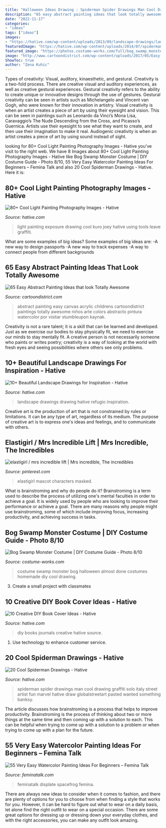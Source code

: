 ```yaml
---
title: "Halloween Ideas Drawing : Spiderman Spider Drawings Man Cool Drawing Graffiti Solo Italy Street Artist Fun Marvel Hative Draw Globalstreetart Pasted Wanted Something Banksy"
description: "65 easy abstract painting ideas that look totally awesome"
date: "2022-11-17"
categories:
- "ideas"
tags: ["ideas"]
images:
- "https://hative.com/wp-content/uploads/2013/09/landscape-drawings/landscape-drawing-2.jpg"
featuredImage: "https://hative.com/wp-content/uploads/2014/07/spiderman-drawings/3-spiderman-drawings.jpg"
featured_image: "https://photos.costume-works.com/full/bog_swamp_monster6.jpg"
image: "http://www.cartoondistrict.com/wp-content/uploads/2017/05/Easy-Abstract-Painting-Ideas38.jpg"
ShowToc: true
author: "Zena Kuhic"
---
```



Types of creativity: Visual, auditory, kinaesthetic, and gestural.
Creativity is a two-fold process. There are creative visual and auditory experiences, as well as creative gestural experiences. Gestural creativity refers to the ability to create unique or innovative designs through the use of gestures. Gestural creativity can be seen in artists such as Michelangelo and Vincent van Gogh, who were known for their innovation in artistry. Visual creativity is when an artist creates a piece of art by using their eyesight and vision. This can be seen in paintings such as Leonardo da Vinci’s Mona Lisa, Caravaggio’s The Nude Descending from the Cross, and Picasso’s Guernica. Artists use their eyesight to see what they want to create, and then use their imagination to make it real. Audiogenic creativity is when an artist creates a piece of art by using sound instead of sight.

	

		
looking for 80+ Cool Light Painting Photography Images - Hative you've visit to the right web. We have 8 Images about 80+ Cool Light Painting Photography Images - Hative like Bog Swamp Monster Costume | DIY Costume Guide - Photo 8/10, 55 Very Easy Watercolor Painting Ideas For Beginners – Femina Talk and also 20 Cool Spiderman Drawings - Hative. Here it is:
		
    
## 80+ Cool Light Painting Photography Images - Hative

<img loading=lazy src="https://hative.com/wp-content/uploads/2013/11/light-paintings/light-drawing-36.jpg" onerror="this.onerror=null;this.src='https://tse3.mm.bing.net/th?id=OIP.HzWa2E6LbFoDChjW0Jxx7wHaLI&amp;pid=15.1';" alt="80+ Cool Light Painting Photography Images - Hative">

_Source: hative.com_

>light painting exposure drawing cool kuro joey hative using tools leave graffiti. 

	

What are some examples of big ideas?
Some examples of big ideas are: 
-A new way to design passports 
-A new way to track expenses 
-A way to connect people from different backgrounds

    
## 65 Easy Abstract Painting Ideas That Look Totally Awesome

<img loading=lazy src="http://www.cartoondistrict.com/wp-content/uploads/2017/05/Easy-Abstract-Painting-Ideas38.jpg" onerror="this.onerror=null;this.src='https://tse2.mm.bing.net/th?id=OIP.AmDiRGj8hnql4rEJg7ZJ5wHaIl&amp;pid=15.1';" alt="65 Easy Abstract Painting Ideas that look Totally Awesome">

_Source: cartoondistrict.com_

>abstract painting easy canvas acrylic childrens cartoondistrict paintings totally awesome niños arte colors abstracto pintura watercolor por visitar stumbleupon kaynak. 

	

Creativity is not a rare talent; it is a skill that can be learned and developed. Just as we exercise our bodies to stay physically fit, we need to exercise our minds to stay mentally fit. A creative person is not necessarily someone who paints or writes poetry; creativity is a way of looking at the world with fresh eyes and seeing possibilities where others see only problems.

    
## 10+ Beautiful Landscape Drawings For Inspiration - Hative

<img loading=lazy src="https://hative.com/wp-content/uploads/2013/09/landscape-drawings/landscape-drawing-2.jpg" onerror="this.onerror=null;this.src='https://tse3.mm.bing.net/th?id=OIP.0Nq5IF4_v3t8Hy_p0b0a2AHaKg&amp;pid=15.1';" alt="10+ Beautiful Landscape Drawings for Inspiration - Hative">

_Source: hative.com_

>landscape drawings drawing hative refugio inspiration. 

	

Creative art is the production of art that is not constrained by rules or limitations. It can be any type of art, regardless of its medium. The purpose of creative art is to express one's ideas and feelings, and to communicate with others.

    
## Elastigirl / Mrs Incredible Lift | Mrs Incredible, The Incredibles

<img loading=lazy src="https://i.pinimg.com/736x/61/82/1b/61821bb01efa0942b038f0bdd7494d03.jpg" onerror="this.onerror=null;this.src='https://tse4.mm.bing.net/th?id=OIP.3Wk-VMucrclcKce5DGTtbgHaJ3&amp;pid=15.1';" alt="elastigirl / mrs incredible lift | Mrs incredible, The incredibles">

_Source: pinterest.com_

>elastigirl mascot characters masked. 

	

What is brainstroming and why do people do it?
Brainstroming is a term used to describe the process of utilizing one's mental faculties in order to achieve a goal. It is widely used by people who are looking to improve their performance or achieve a goal. There are many reasons why people might use brainstroming, some of which include improving focus, increasing productivity, and achieving success in tasks.

    
## Bog Swamp Monster Costume | DIY Costume Guide - Photo 8/10

<img loading=lazy src="https://photos.costume-works.com/full/bog_swamp_monster6.jpg" onerror="this.onerror=null;this.src='https://tse4.mm.bing.net/th?id=OIP.seGRPWjYgxu9o0qcPNDUOAHaNK&amp;pid=15.1';" alt="Bog Swamp Monster Costume | DIY Costume Guide - Photo 8/10">

_Source: costume-works.com_

>costume swamp monster bog halloween almost done costumes homemade diy cool drawing. 

	

3. Create a small project with classmates

    
## 10 Creative DIY Book Cover Ideas - Hative

<img loading=lazy src="https://hative.com/wp-content/uploads/2014/09/diy-book-cover-ideas/4-old-books-make-great-journals.jpg" onerror="this.onerror=null;this.src='https://tse3.mm.bing.net/th?id=OIP.eWOE_esJZnOiewwDMmULugHaJ4&amp;pid=15.1';" alt="10 Creative DIY Book Cover Ideas - Hative">

_Source: hative.com_

>diy books journals creative hative source. 

	

1. Use technology to enhance customer service.

    
## 20 Cool Spiderman Drawings - Hative

<img loading=lazy src="https://hative.com/wp-content/uploads/2014/07/spiderman-drawings/3-spiderman-drawings.jpg" onerror="this.onerror=null;this.src='https://tse1.mm.bing.net/th?id=OIP.7RI0wOBJuNjRfjGsiVAqeAHaJ7&amp;pid=15.1';" alt="20 Cool Spiderman Drawings - Hative">

_Source: hative.com_

>spiderman spider drawings man cool drawing graffiti solo italy street artist fun marvel hative draw globalstreetart pasted wanted something banksy. 

	

The article discusses how brainstroming is a process that helps to improve productivity. Brainstroming is the process of thinking about two or more things at the same time and then coming up with a solution to each. This can be helpful when trying to come up with a solution to a problem or when trying to come up with a plan for the future.

    
## 55 Very Easy Watercolor Painting Ideas For Beginners – Femina Talk

<img loading=lazy src="https://www.feminatalk.com/wp-content/uploads/2018/08/Very-Easy-Watercolor-Painting-Ideas-for-beginners00014.jpg" onerror="this.onerror=null;this.src='https://tse3.mm.bing.net/th?id=OIP.YGQouffOcLBMAzq4ctaSpwHaKZ&amp;pid=15.1';" alt="55 Very Easy Watercolor Painting Ideas For Beginners – Femina Talk">

_Source: feminatalk.com_

>feminatalk displate spacefrog femina. 

	

There are always new ideas to consider when it comes to fashion, and there are plenty of options for you to choose from when finding a style that works for you. However, it can be hard to figure out what to wear on a daily basis, let alone find the right outfit to wear on a special occasion. There are some great options for dressing up or dressing down your everyday clothes, and with the right accessories, you can make any outfit look amazing.

